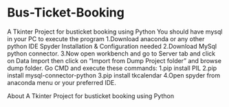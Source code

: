 # Bus-Ticket-Booking
A Tkinter Project for busticket booking using Python You should have mysql in your PC to execute the program 
1.Download anaconda or any other python IDE
 Spyder Installation & Configuration needed
 2.Download MySql python connector.
 3.Now open workbench and go to Server tab and click on Data Import then click on “Import from Dump Project folder” and browse dump folder.
Go CMD and execute these commands: 
1.pip install PIL
2.pip install mysql-connector-python
3.pip install tkcalendar
4.Open spyder from anaconda menu or your preferred IDE.

About
A Tkinter Project for busticket booking using Python

